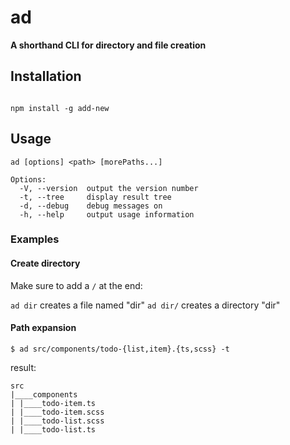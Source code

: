 # ad

**A shorthand CLI for directory and file creation**

## Installation

```shell

npm install -g add-new

```

## Usage

```shell
ad [options] <path> [morePaths...]

Options:
  -V, --version  output the version number
  -t, --tree     display result tree
  -d, --debug    debug messages on
  -h, --help     output usage information
```
### Examples

#### Create directory

Make sure to add a `/` at the end:

`ad dir` creates a file named "dir"
`ad dir/` creates a directory "dir"

#### Path expansion

```shell
$ ad src/components/todo-{list,item}.{ts,scss} -t
```

result:

```shell
src
|____components
| |____todo-item.ts
| |____todo-item.scss
| |____todo-list.scss
| |____todo-list.ts


```
